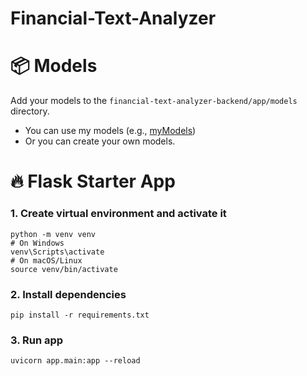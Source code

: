 # Financial-Text-Analyzer

# 📦 Models
Add your models to the `financial-text-analyzer-backend/app/models` directory.
- You can use my models (e.g., [myModels](https://1drv.ms/f/c/ec75ff7ff186b1e4/EiIQ2JtHjepMtQLLmRLSausBrlCGYPyfB0YStJpWvxXIiQ?e=pTnDoM))
- Or you can create your own models.

# 🔥 Flask Starter App
### 1. Create virtual environment and activate it
```
python -m venv venv
# On Windows
venv\Scripts\activate
# On macOS/Linux
source venv/bin/activate
```

### 2. Install dependencies
```
pip install -r requirements.txt
```

### 3. Run app
```
uvicorn app.main:app --reload
```
